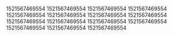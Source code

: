 1521567469554
1521567469554
1521567469554
1521567469554
1521567469554
1521567469554
1521567469554
1521567469554
1521567469554
1521567469554
1521567469554
1521567469554
1521567469554
1521567469554
1521567469554